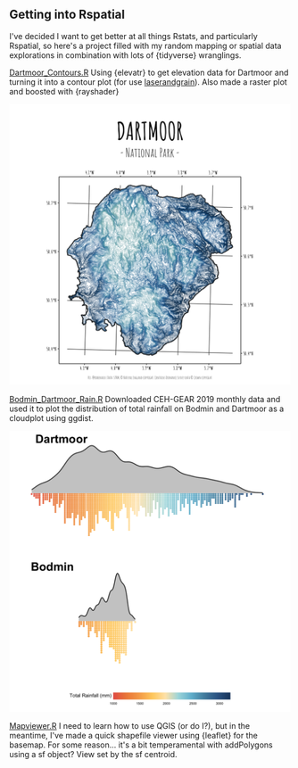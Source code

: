 ## Getting into Rspatial

I've decided I want to get better at all things Rstats, and particularly Rspatial, so here's a project filled with my random mapping or spatial data explorations in combination with lots of {tidyverse} wranglings.

[Dartmoor_Contours.R](Dartmoor_Contours.R)
Using {elevatr} to get elevation data for Dartmoor and turning it into a contour plot (for use [laserandgrain]). Also made a raster plot and boosted with {rayshader}

![Dartmoor_Conts](Figures/Dart_vect.png)

[Bodmin_Dartmoor_Rain.R](Bodmin_Dartmoor_Rain.R)
Downloaded CEH-GEAR 2019 monthly data and used it to plot the distribution of total rainfall on Bodmin and Dartmoor as a cloudplot using ggdist.

![Dartmoor_Conts](Figures/who_does_it_wetter.png)


[Mapviewer.R](Mapviewer.R)
I need to learn how to use QGIS (or do I?), but in the meantime, I've made a quick shapefile viewer using {leaflet} for the basemap. For some reason... it's a bit temperamental with addPolygons using a sf object? View set by the sf centroid.


[laserandgrain]: https://www.instagram.com/laserandgrain/

